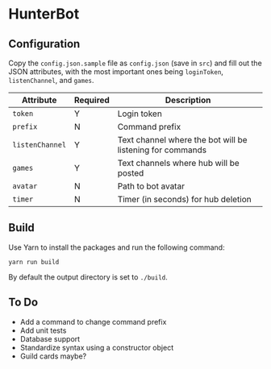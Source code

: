 # HunterBot

## Configuration

Copy the `config.json.sample` file as `config.json` (save in `src`) and fill out the JSON attributes, with the most important ones being `loginToken`, `listenChannel`, and `games`.

| Attribute        | Required | Description                                               |
| ---------------- | -------- | --------------------------------------------------------- |
| `token`          | Y        | Login token                                               |
| `prefix`         | N        | Command prefix                                            |
| `listenChannel`  | Y        | Text channel where the bot will be listening for commands |
| `games`          | Y        | Text channels where hub will be posted                    |
| `avatar`         | N        | Path to bot avatar                                        |
| `timer`          | N        | Timer (in seconds) for hub deletion                       |

## Build

Use Yarn to install the packages and run the following command:

`yarn run build`

By default the output directory is set to `./build`.

## To Do

-   Add a command to change command prefix
-   Add unit tests
-   Database support
-   Standardize syntax using a constructor object
-   Guild cards maybe?
